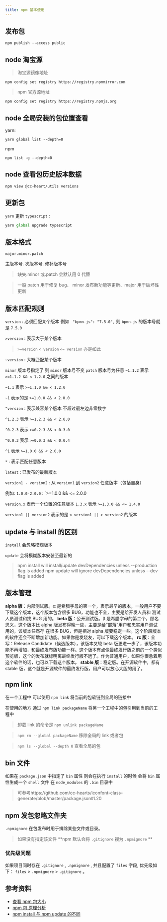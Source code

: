```yaml
---
title: npm 基本使用
---
```


## 发布包

```shell
npm publish --access public
```

## node 淘宝源

> 淘宝源镜像地址

```shell
npm config set registry https://registry.npmmirror.com
```

> npm 官方源地址

```shell
npm config set registry https://registry.npmjs.org
```

## node 全局安装的包位置查看

yarn:

```shell
yarn global list --depth=0
```

npm

```shell
npm list -g --depth=0
```

## node 查看包历史版本数据

```shell
npm view @cc-heart/utils versions
```

## 更新包

`yarn` 更新 `typescript` :

```ts
yarn global upgrade typescript
```

## 版本格式

`major.minor.patch`

主版本号. 次版本号. 修补版本号

> 缺失.minor 或.patch 会默认用 0 代替

> 一般 patch 用于修复 bug、 minor 发布新功能等更新、major 用于破坏性更新

## 版本匹配规则

`version` : 必须匹配某个版本
例如
` "bpmn-js": "7.5.0",` 则 `bpmn-js` 的版本号就是 `7.5.0`

`>version` : 表示大于某个版本

> `>=version` `< version` `<= version` 亦是如此

`~version` : 大概匹配某个版本

`minor` 版本号指定了 则 `minor` 版本号不变 `patch` 版本号为任意
`~1.1.2` 表示 `>=1.1.2 && < 1.2.0` 之间的版本

`~1.1` 表示 `>=1.1.0 && < 1.2.0`

`~1` 表示的是 `>=1.0.0 && < 2.0.0`

`^version` : 表示兼容某个版本
不超过最左边非零数字

`^1.2.3` 表示 `>=1.2.3 && < 2.0.0`

`^0.2.3` 表示 `>=0.2.3 && < 0.3.0`

`^0.0.3` 表示 `>=0.0.3 && < 0.0.4`

`^1` 表示 `>=1.0.0 && < 2.0.0`

`*` : 表示匹配任意版本

`latest` : 已发布的最新版本

`version1 - version2` : 从 `version1` 到 `version2` 任意版本（包括自身）

例如: `1.0.0-2.0.0` : `>=1.0.0 && <= 2.0.0

`version.x` 表示一个位置的任意版本
`1.3.x` 表示 `>=1.3.0 && <= 1.4.0`

`version1 || version2` 表示的是
`< version1 || > version2` 的版本

## update 与 install 的区别

`install` 会忽略模糊版本

`update` 会将模糊版本安装至最新的

> npm install will install/update devDependencies unless --production flag is added
> npm update will ignore devDependencies unless --dev flag is added

## 版本管理

**alpha 版**：内部测试版。α 是希腊字母的第一个，表示最早的版本，一般用户不要下载这个版本，这个版本包含很多 BUG，功能也不全，主要是给开发人员和 测试人员测试和找 BUG 用的。
**beta 版**：公开测试版。β 是希腊字母的第二个，顾名思义，这个版本比 alpha 版发布得晚一些，主要是给“部落”用户和忠实用户测试用的，该版本任然存 在很多 BUG，但是相对 alpha 版要稳定一些。这个阶段版本的软件还会不断增加新功能。如果你是发烧友，可以下载这个版本。
**rc 版**：全写：Release Candidate（候选版本），该版本又较 beta 版更进一步了，该版本功能不再增加，和最终发布版功能一样。这个版本有点像最终发行版之前的一个类似 预览版，这个的发布就标明离最终发行版不远了。作为普通用户，如果你很急着用这个软件的话，也可以下载这个版本。
**stable 版**：稳定版。在开源软件中，都有 stable 版，这个就是开源软件的最终发行版，用户可以放心大胆的用了。

## npm link

在一个工程中 可以使用 `npm link` 将当前的包软链到全局的链接中

在使用的地方 通过 `npm link packageName` 将另一个工程中的包引用到当前的工程中

> 卸载 link 的命令是 `npm unlink packageName`

> `npm rm --global packageName` 移除全局的 link 或者包

> `npm ls --global --depth 0` 查看全局的包

## bin 文件

如果在 `package.json` 中指定了 `bin` 属性 则会在执行 `install` 的时候 会将 `bin` 属性生成一个 `shell` 文件 在 `node_modules` 的 `.bin` 目录中

> 可参考https://github.com/cc-hearts/iconfont-class-generate/blob/master/package.json#L20

## npm 发包忽略文件夹

`.npmignore` 在包发布时用于排除某些文件或目录。

> 如果没有指定该文件 **npm 默认会将 `.gitignore` 视为 `.npmignore` **

### 优先级问题

如果项目同时存在 `.gitignore` , `.npmignore` , 并且配置了 `files` 字段, 优先级如下：
`files` > `.npmignore` > `.gitignore` 。

## 参考资料

- [查看 npm 包大小](https://packagephobia.com/result?p%253D%2540cc-heart%252Futils)
- [npm 包 原理分析](https://cloud.tencent.com/developer/article/1555982)
- [npm install 与 npm update 的不同](https://stackoverflow.com/questions/12478679/npm-install-vs-update-whats-the-difference)
